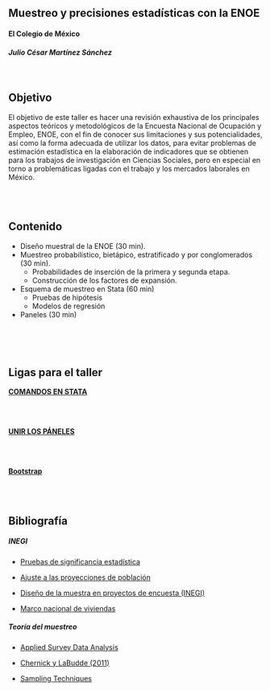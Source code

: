## Muestreo y precisiones estadísticas con la ENOE
#### El Colegio de México
##### Julio César Martínez Sánchez 

<br>

## **Objetivo**  

El objetivo de este taller es hacer una revisión exhaustiva de los principales aspectos teóricos y metodológicos de la Encuesta Nacional de Ocupación y Empleo, ENOE, con el fin de conocer sus limitaciones y sus potencialidades, así como la forma adecuada de utilizar los datos, para evitar problemas de estimación estadística en la elaboración de indicadores que se obtienen para los trabajos de investigación en Ciencias Sociales, pero en especial en torno a problemáticas ligadas con el trabajo y los mercados laborales en México.

<br>
<br>

## **Contenido** 


* Diseño muestral de la ENOE (30 min).
* Muestreo probabilístico, bietápico, estratificado y por conglomerados (30 min).
  + Probabilidades de inserción de la primera y segunda etapa.
  + Construcción de los factores de expansión.
* Esquema de muestreo en Stata (60 min)
  + Pruebas de hipótesis
  + Modelos de regresión
* Paneles (30 min)
<br>
<br>
<br>

## **Ligas para el taller** 


**[COMANDOS EN STATA](https://rpubs.com/jcms2665/SvyStata)**

<br>
<br>

**[UNIR LOS PÁNELES](https://rpubs.com/jcms2665/enoedo)**

<br>
<br>

**[Bootstrap](https://jcms2665.shinyapps.io/BootstrapS/)**

<br>
<br>


## **Bibliografía** 


##### *INEGI* 

* [Pruebas de significancia estadística](http://www.beta.inegi.org.mx/contenidos/proyectos/enchogares/regulares/enoe/doc/enoe_significancia.pdf)

* [Ajuste a las proyecciones de población](http://www.beta.inegi.org.mx/contenidos/proyectos/enchogares/regulares/enoe/doc/Nota_Result_Proy.pdf)

* [Diseño de la muestra en proyectos de encuesta (INEGI)](http://www.snieg.mx/contenidos/espanol/normatividad/doctos_genbasica/muestra_encuesta.pdf)

* [Marco nacional de viviendas](http://www.inegi.org.mx/eventos/2013/Foro_Estadistica/doc/P-AnaMariaLanderos.pdf)


##### *Teoría del muestreo* 

* [Applied Survey Data Analysis](http://www.isr.umich.edu/src/smp/asda/)

* [Chernick y LaBudde (2011)](http://www.ievbras.ru/ecostat/Kiril/R/Biblio/R_eng/Chernick2011.pdf)

* [Sampling Techniques](http://hbanaszak.mjr.uw.edu.pl/StatRozw/Books/Cochran_1977_Sampling%20Techniques.pdf)



